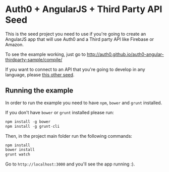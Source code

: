 # Auth0 + AngularJS + Third Party API Seed

This is the seed project you need to use if you're going to create an AngularJS app that will use Auth0 and a Third party API like Firebase or Amazon.

To see the example working, just go to http://auth0.github.io/auth0-angular-thirdparty-sample/compile/

If you want to connect to an API that you're going to develop in any language, please [this other seed](https://github.com/auth0/auth0-angular-api-sample).

## Running the example

In order to run the example you need to have `npm`, `bower` and `grunt` installed.

If you don't have `bower` or `grunt` installed please run:

````js
npm install -g bower
npm install -g grunt-cli
````

Then, in the project main folder run the following commands:

````js
npm install
bower install
grunt watch
````

Go to `http://localhost:3000` and you'll see the app running :).
